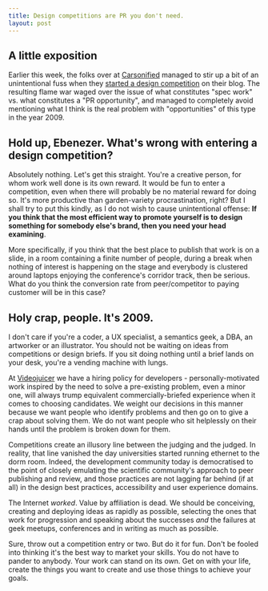 ```yaml
---
title: Design competitions are PR you don't need.
layout: post
---
```


A little exposition
-------------------

Earlier this week, the folks over at [Carsonified][carsonified] managed to stir up a bit of an unintentional fuss when they [started a  design competition][flame_war] on their blog. The resulting flame war waged over the issue of what constitutes "spec work" vs. what constitutes a "PR opportunity", and managed to completely avoid mentioning what I think is the real problem with "opportunities" of this type in the year 2009.

[carsonified]: http://carsonified.com "Carsonified home page"
[flame_war]: http://www.carsonified.com/fowd/new-competition-design-the-fowd-2009-holding-slide "Carsonified design competition"

Hold up, Ebenezer. What's wrong with entering a design competition?
-------------------------------------------------------------------

Absolutely nothing. Let's get this straight. You're a creative person, for whom work well done is its own reward. It would be fun to enter a competition, even when there will probably be no material reward for doing so. It's more productive than garden-variety procrastination, right? But I shall try to put this kindly, as I do not wish to cause unintentional offense: **If you think that the most efficient way to promote yourself is to design something for somebody else's brand, then you need your head examining**.

More specifically, if you think that the best place to publish that work is on a slide, in a room containing a finite number of people, during a break when nothing of interest is happening on the stage and everybody is clustered around laptops enjoying the conference's corridor track, then be serious. What do you think the conversion rate from peer/competitor to paying customer will be in this case?

Holy crap, people. It's 2009.
-----------------------------

I don't care if you're a coder, a UX specialist, a semantics geek, a DBA, an artworker or an illustrator. You should not be waiting on ideas from competitions or design briefs. If you sit doing nothing until a brief lands on your desk, you're a vending machine with lungs.

At [Videojuicer][vj] we have a hiring policy for developers - personally-motivated work inspired by the need to solve a pre-existing problem, even a minor one, will always trump equivalent commercially-briefed experience when it comes to choosing candidates. We weight our decisions in this manner because we want people who identify problems and then go on to give a crap about solving them. We do not want people who sit helplessly on their hands until the problem is broken down for them.

Competitions create an illusory line between the judging and the judged. In reality, that line vanished the day universities started running ethernet to the dorm room. Indeed, the development community today is democratised to the point of closely emulating the scientific community's approach to peer publishing and review, and those practices are not lagging far behind (if at all) in the design best practices, accessibility and user experience domains.

The Internet *worked*. Value by affiliation is dead. We should be conceiving, creating and deploying ideas as rapidly as possible, selecting the ones that work for progression and speaking about the successes *and* the failures at geek meetups, conferences and in writing as much as possible. 

Sure, throw out a competition entry or two. But do it for fun. Don't be fooled into thinking it's the best way to market your skills. You do not have to pander to anybody. Your work can stand on its own. Get on with your life, create the things you want to create and use those things to achieve your goals.

[vj]: http://www.videojuicer.com "Videojuicer"